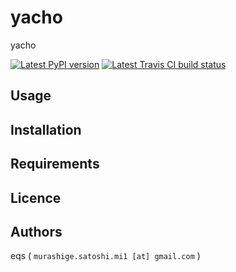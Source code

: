 # yacho

yacho

[![Latest PyPI version](https://img.shields.io/pypi/v/yacho.svg)](https://pypi.python.org/pypi/yacho)
[![Latest Travis CI build status](https://travis-ci.com/eqs/yacho.png)](https://travis-ci.com/eqs/yacho)

## Usage

## Installation

## Requirements

## Licence

## Authors

eqs ( `murashige.satoshi.mi1 [at] gmail.com` )
